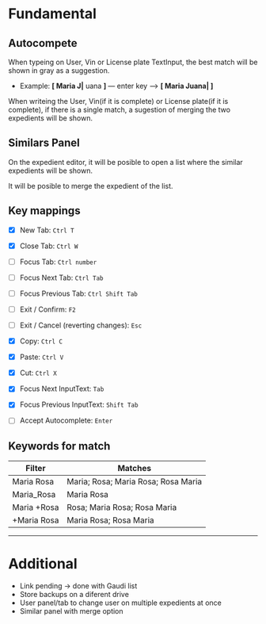 # Fundamental

## Autocompete

When typeing on User, Vin or License plate TextInput,
the best match will be shown in gray as a suggestion.
- Example: **[ Maria J|** uana **]** — enter key —> **[ Maria Juana| ]**

When writeing the User,
Vin(if it is complete) or License plate(if it is complete),
if there is a single match,
a sugestion of merging the two expedients will be shown.

## Similars Panel
On the expedient editor,
it will be posible to open a list
where the similar expedients will be shown.

It will be posible to merge the expedient of the list.

## Key mappings

- [x] New Tab: `Ctrl T`
- [x] Close Tab: `Ctrl W`
- [ ] Focus Tab: `Ctrl number`
- [ ] Focus Next Tab: `Ctrl Tab`
- [ ] Focus Previous Tab: `Ctrl Shift Tab`  
- [ ] Exit / Confirm: `F2`
- [ ] Exit / Cancel (reverting changes): `Esc`
- [x] Copy: `Ctrl C`
- [x] Paste: `Ctrl V`
- [x] Cut: `Ctrl X`
- [x] Focus Next InputText: `Tab`
- [x] Focus Previous InputText: `Shift Tab`
- [ ] Accept Autocomplete: `Enter`


## Keywords for match

| Filter      | Matches                             |
| ----------- | ----------------------------------- |
| Maria Rosa  | Maria; Rosa; Maria Rosa; Rosa Maria |
| Maria_Rosa  | Maria Rosa                          |
| Maria +Rosa | Rosa; Maria Rosa; Rosa Maria        |
| +Maria Rosa | Maria Rosa; Rosa Maria              |


---
# Additional

- Link pending -> done with Gaudi list
- Store backups on a diferent drive
- User panel/tab to change user on multiple expedients at once
- Similar panel with merge option